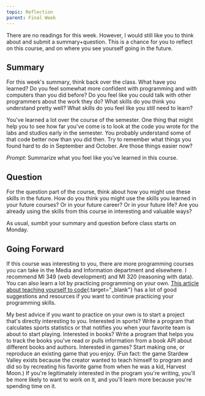 ```yaml
---
topic: Reflection
parent: Final Week
---
```


There are no readings for this week.  However, I would still like you to think about and submit a summary+question. This is a chance for you to reflect on this course, and on where you see yourself going in the future.

## Summary

For this week's summary, think back over the class. What have you learned? Do you feel somewhat more confident with programming and with computers than you did before? Do you feel like you could talk with other programmers about the work they do? What skills do you think you understand pretty well? What skills do you feel like you still need to learn? 

You've learned a lot over the course of the semester. One thing that might help you to see how far you've come is to look at the code you wrote for the labs and studios early in the semester. You probably understand some of that code better now than you did then. Try to remember what things you found hard to do in September and October. Are those things easier now?

*Prompt:* Summarize what you feel like you've learned in this course.

## Question

For the question part of the course, think about how you might use these skills in the future. How do you think you might use the skills you learned in your future courses?  Or in your future career?  Or in your future life?  Are you already using the skills from this course in interesting and valuable ways?

As usual, sumbit your summary and question before class starts on Monday.

## Going Forward

If this course was interesting to you, there are more programming courses you can take in the Media and Information department and elsewhere. I recommend MI 349 (web development) and MI 320 (reasoning with data). You can also learn a lot by practicing programming on your own. [This article about teaching yourself to code](https://lifehacker.com/top-10-ways-to-teach-yourself-to-code-1684250889){:target="_blank"} has a lot of good suggestions and resources if you want to continue practicing your programming skills.

My best advice if you want to practice on your own is to start a project that's directly interesting to you. Interested in sports? Write a program that calculates sports statistics or that notifies you when your favorite team is about to start playing. Interested in books? Write a program that helps you to track the books you've read or pulls information from a book API about different books and authors. Interested in games? Start making one, or reproduce an existing game that you enjoy. (Fun fact: the game Stardew Valley exists because the creator wanted to teach himself to program and did so by recreating his favorite game from when he was a kid, Harvest Moon.) If you're legitimately interested in the program you're writing, you'll be more likely to want to work on it, and you'll learn more because you're spending time on it.